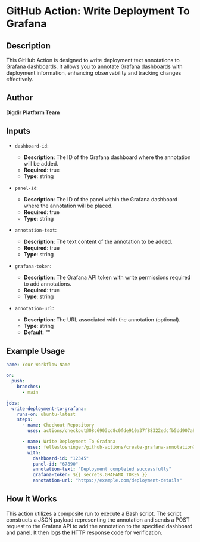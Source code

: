 # GitHub Action: Write Deployment To Grafana

## Description

This GitHub Action is designed to write deployment text annotations to Grafana dashboards. It allows you to annotate Grafana dashboards with deployment information, enhancing observability and tracking changes effectively.

## Author

**Digdir Platform Team**

## Inputs

- `dashboard-id`:
  - **Description**: The ID of the Grafana dashboard where the annotation will be added.
  - **Required**: true
  - **Type**: string

- `panel-id`:
  - **Description**: The ID of the panel within the Grafana dashboard where the annotation will be placed.
  - **Required**: true
  - **Type**: string

- `annotation-text`:
  - **Description**: The text content of the annotation to be added.
  - **Required**: true
  - **Type**: string

- `grafana-token`:
  - **Description**: The Grafana API token with write permissions required to add annotations.
  - **Required**: true
  - **Type**: string

- `annotation-url`:
  - **Description**: The URL associated with the annotation (optional).
  - **Type**: string
  - **Default**: ""

## Example Usage

```yaml
name: Your Workflow Name

on:
  push:
    branches:
      - main

jobs:
  write-deployment-to-grafana:
    runs-on: ubuntu-latest
    steps:
      - name: Checkout Repository
        uses: actions/checkout@08c6903cd8c0fde910a37f88322edcfb5dd907a8 # pin@v5.0.0

      - name: Write Deployment To Grafana
        uses: felleslosninger/github-actions/create-grafana-annotation@v1
        with:
          dashboard-id: "12345"
          panel-id: "67890"
          annotation-text: "Deployment completed successfully"
          grafana-token: ${{ secrets.GRAFANA_TOKEN }}
          annotation-url: "https://example.com/deployment-details"
```

## How it Works
This action utilizes a composite run to execute a Bash script. 
The script constructs a JSON payload representing the annotation and sends a POST request to the Grafana API to add the annotation to the specified dashboard and panel. 
It then logs the HTTP response code for verification.
